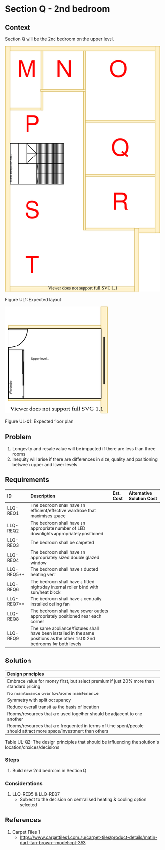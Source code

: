 # Section Q - 2nd bedroom

## Context

Section Q will be the 2nd bedroom on the upper level.

![TO-BE upper-level diagram](Upper-Level-TO-BE-sections.svg)

Figure UL1: Expected layout

![TO-BE upper-level Section Q diagram](Upper-Level-TO-BE-section-Q.svg)

Figure UL-Q1: Expected floor plan


## Problem

1. Longevity and resale value will be impacted if there are less than three rooms
2. Inequity will arise if there are differences in size, quality and positioning between upper and lower levels


## Requirements

|ID|Description|Est. Cost|Alternative Solution Cost|
|:---|:---|:---|:---|
|LLQ-REQ1|The bedroom shall have an efficient/effective wardrobe that maximises space|||
|LLQ-REQ2|The bedroom shall have an appropriate number of LED downlights appropriately positioned|||
|LLQ-REQ3|The bedroom shall be carpeted|||
|LLQ-REQ4|The bedroom shall have an appropriately sized double glazed window|||
|LLQ-REQ5**|The bedroom shall have a ducted heating vent|||
|LLQ-REQ6|The bedroom shall have a fitted night/day internal roller blind with sun/heat block|||
|LLQ-REQ7**|The bedroom shall have a centrally installed ceiling fan|||
|LLQ-REQ8|The bedroom shall have power outlets appropriately positioned near each corner|||
|LLQ-REQ9|The same appliance/fixtures shall have been installed in the same positions as the other 1st & 2nd bedrooms for both levels|||


## Solution

|Design principles|
|:---|
|Embrace value for money first, but select premium if just 20% more than standard pricing|
|No maintenance over low/some maintenance|
|Symmetry with split occupancy|
|Reduce overall transit as the basis of location|
|Rooms/resources that are used together should be adjacent to one another|
|Rooms/resources that are frequented in terms of time spent/people should attract more space/investment than others|

Table UL-Q2: The design principles that should be influencing the solution's location/choices/decisions

### Steps

1. Build new 2nd bedroom in Section Q 

### Considerations

1. LLQ-REQ5 & LLQ-REQ7
    - Subject to the decision on centralised heating & cooling option selected


## References

1. Carpet Tiles 1
    - https://www.carpettiles1.com.au/carpet-tiles/product-details/matin-dark-tan-brown--model:cpt-393